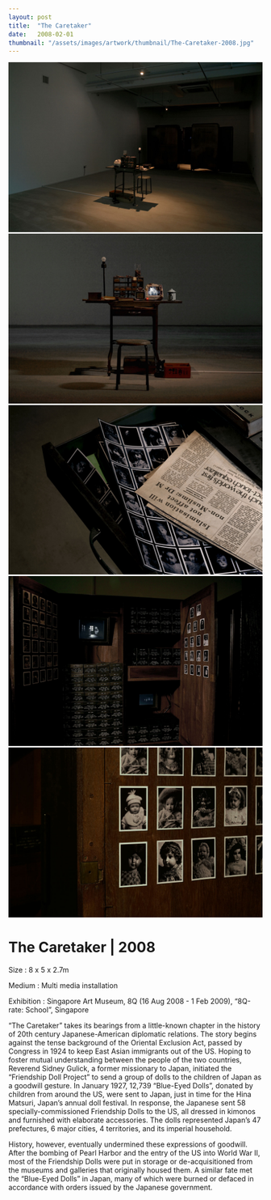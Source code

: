 ```yaml
---
layout: post
title:  "The Caretaker"
date:   2008-02-01
thumbnail: "/assets/images/artwork/thumbnail/The-Caretaker-2008.jpg"
---
```


![My image Name](/assets/images/artwork/The-Caretaker_01.jpg)
![My image Name](/assets/images/artwork/The-Caretaker_02.jpg)
![My image Name](/assets/images/artwork/The-Caretaker_03.jpg)
![My image Name](/assets/images/artwork/The-Caretaker_04.jpg)
![My image Name](/assets/images/artwork/The-Caretaker_05.jpg)

# The Caretaker | 2008

Size
: 8 x 5 x 2.7m

Medium
: Multi media installation

Exhibition
: Singapore Art Museum, 8Q (16 Aug 2008 - 1 Feb 2009), “8Q-rate: School”, Singapore

<!--excerpt_separator-->

“The Caretaker” takes its bearings from a little-known chapter in the history of 20th century Japanese-American diplomatic relations. The story begins against the tense background of the Oriental Exclusion Act, passed by Congress in 1924 to keep East Asian immigrants out of the US. Hoping to foster mutual understanding between the people of the two countries, Reverend Sidney Gulick, a former missionary to Japan, initiated the “Friendship Doll Project” to send a group of dolls to the children of Japan as a goodwill gesture. In January 1927, 12,739 “Blue-Eyed Dolls”, donated by children from around the US, were sent to Japan, just in time for the Hina Matsuri, Japan’s annual doll festival. In response, the Japanese sent 58 specially-commissioned Friendship Dolls to the US, all dressed in kimonos and furnished with elaborate accessories. The dolls represented Japan’s 47 prefectures, 6 major cities, 4 territories, and its imperial household.

History, however, eventually undermined these expressions of goodwill. After the bombing of Pearl Harbor and the entry of the US into World War II, most of the Friendship Dolls were put in storage or de-acquisitioned from the museums and galleries that originally housed them. A similar fate met the “Blue-Eyed Dolls” in Japan, many of which were burned or defaced in accordance with orders issued by the Japanese government.
